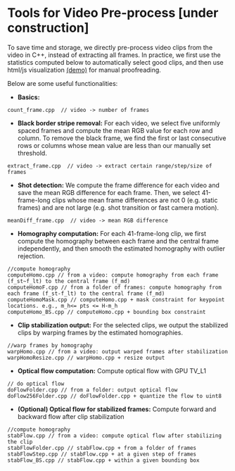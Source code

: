 Tools for Video Pre-process [under construction] 
===
To save time and storage, we directly pre-process video clips from the video in C++, instead of extracting all frames. In practice, we first use the statistics computed below to automatically select good clips, and then use html/js visualization [(demo)](https://github.com/donglaiw/js-demo) for manual proofreading.


Below are some useful functionalities:

- <b>Basics:</b> 
```
count_frame.cpp  // video -> number of frames
```

- <b>Black border stripe removal:</b> For each video, we select five uniformly spaced frames and compute the mean RGB value for each row and column. To remove the black frame, we find the first or last consecutive rows or columns whose mean value are less than our manually set threshold.
```
extract_frame.cpp  // video -> extract certain range/step/size of frames
```

- <b>Shot detection:</b> We compute the frame difference for each video and save the mean RGB difference for each frame. Then, we select 41-frame-long clips whose mean frame differences are not 0 (e.g. static frames) and are not large (e.g. shot transition or fast camera motion).

```
meanDiff_frame.cpp  // video -> mean RGB difference
```

- <b>Homography computation:</b> For each 41-frame-long clip, we first compute the homography between each frame and the central frame independently, and then smooth the estimated homography with outlier rejection.
```
//compute homography
computeHomo.cpp // from a video: compute homography from each frame (f_st~f_lt) to the central frame (f_md)
computeHomoF.cpp // from a folder of frames: compute homography from each frame (f_st-f_lt) to the central frame (f_md)
computeHomoMask.cpp // computeHomo.cpp + mask constraint for keypoint locations. e.g., m_h<= pts <= H-m_h
computeHomo_BS.cpp // computeHomo.cpp + bounding box constraint
```

- <b>Clip stabilization output:</b> For the selected clips, we output the
  stabilized clips by warping frames by the estimated homographies. 
```
//warp frames by homography
warpHomo.cpp // from a video: output warped frames after stabilization
warpHomoResize.cpp // warpHomo.cpp + resize output
```

- <b>Optical flow computation:</b> Compute optical flow with GPU TV_L1
```
// do optical flow
doFlowFolder.cpp // from a folder: output optical flow
doFlow256Folder.cpp // doFlowFolder.cpp + quantize the flow to uint8
```

- <b> (Optional) Optical flow for stabilized frames:</b> Compute forward and backward flow after clip stabilization
```
//compute homography
stabFlow.cpp // from a video: compute optical flow after stabilizing the clip
stabFlowFolder.cpp // stabFlow.cpp + from a folder of frames
stabFlowStep.cpp // stabFlow.cpp + at a given step of frames
stabFlow_BS.cpp // stabFlow.cpp + within a given bounding box
```

